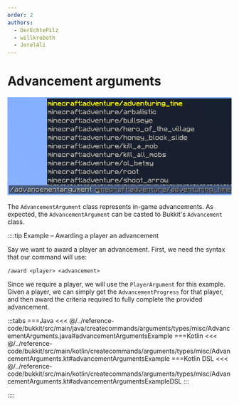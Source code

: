 ```yaml
---
order: 2
authors:
  - DerEchtePilz
  - willkroboth
  - JorelAli
---
```


# Advancement arguments

![An advancement argument suggesting a list of Minecraft advancements](/images/arguments/advancement.png)

The `AdvancementArgument` class represents in-game advancements. As expected, the `AdvancementArgument` can be casted to Bukkit's `Advancement` class.

::::tip Example – Awarding a player an advancement

Say we want to award a player an advancement. First, we need the syntax that our command will use:

```mccmd
/award <player> <advancement>
```

Since we require a player, we will use the `PlayerArgument` for this example. Given a player, we can simply get the `AdvancementProgress` for that player, and then award the criteria required to fully complete the provided advancement.

:::tabs
===Java
<<< @/../reference-code/bukkit/src/main/java/createcommands/arguments/types/misc/AdvancementArguments.java#advancementArgumentsExample
===Kotlin
<<< @/../reference-code/bukkit/src/main/kotlin/createcommands/arguments/types/misc/AdvancementArguments.kt#advancementArgumentsExample
===Kotlin DSL
<<< @/../reference-code/bukkit/src/main/kotlin/createcommands/arguments/types/misc/AdvancementArguments.kt#advancementArgumentsExampleDSL
:::

::::